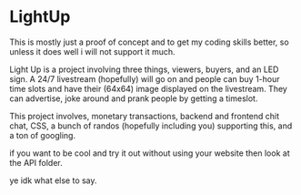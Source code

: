 # LightUp
This is mostly just a proof of concept and to get my coding skills better, so unless it does well i will not support it much.

Light Up is a project involving three things, viewers, buyers, and an LED sign.
A 24/7 livestream (hopefully) will go on and people can buy 1-hour time slots
and have their (64x64) image displayed on the livestream. They can advertise,
joke around and prank people by getting a timeslot.

This project involves, monetary transactions, backend and frontend chit chat,
CSS, a bunch of randos (hopefully including you) supporting this, and a ton of
googling.

if you want to be cool and try it out without using your website then look at the API folder.

ye idk what else to say.
